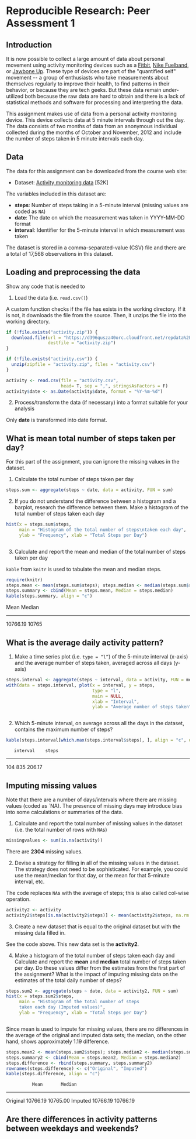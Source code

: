 # Reproducible Research: Peer Assessment 1

## Introduction

It is now possible to collect a large amount of data about personal movement using activity monitoring devices such as a [Fitbit](http://www.fitbit.com), [Nike Fuelband](http://www.nike.com/us/en_us/c/nikeplus-fuelband), or [Jawbone Up](https://jawbone.com/up). These type of devices are part of the "quantified self" movement -- a group of enthusiasts who take measurements about themselves regularly to improve their health, to find patterns in their behavior, or because they are tech geeks. But these data remain under-utilized both because the raw data are hard to obtain and there is a lack of statistical methods and software for processing and interpreting the data.

This assignment makes use of data from a personal activity monitoring device. This device collects data at 5 minute intervals through out the day. The data consists of two months of data from an anonymous individual collected during the months of October and November, 2012 and include the number of steps taken in 5 minute intervals each day.

## Data

The data for this assignment can be downloaded from the course web site:

* Dataset: [Activity monitoring data](https://d396qusza40orc.cloudfront.net/repdata%2Fdata%2Factivity.zip) [52K]

The variables included in this dataset are:

* **steps**: Number of steps taking in a 5-minute interval (missing values are coded as `NA`)
* **date**: The date on which the measurement was taken in YYYY-MM-DD format
* **interval**: Identifier for the 5-minute interval in which measurement was taken

The dataset is stored in a comma-separated-value (CSV) file and there are a total of 17,568 observations in this dataset.

## Loading and preprocessing the data

Show any code that is needed to

1. Load the data (i.e. `read.csv()`)

A custom function checks if the file has exists in the working directory. If it is not, it downloads the file from the source. Then, it unzips the file into the working directory.


```r
if (!file.exists("activity.zip")) {
  download.file(url = "https://d396qusza40orc.cloudfront.net/repdata%2Fdata%2Factivity.zip",
                destfile = "activity.zip")
}

if (!file.exists("activity.csv")) {
  unzip(zipfile = "activity.zip", files = "activity.csv")
}

activity <- read.csv(file = "activity.csv", 
                     head= T, sep = ",", stringsAsFactors = F)
activity$date <- as.Date(activity$date, format = "%Y-%m-%d")
```

2. Process/transform the data (if necessary) into a format suitable for your analysis

Only **date** is transformed into date format.

## What is mean total number of steps taken per day?

For this part of the assignment, you can ignore the missing values in the dataset.

1. Calculate the total number of steps taken per day


```r
steps.sum <- aggregate(steps ~ date, data = activity, FUN = sum)
```

2. If you do not understand the difference between a histogram and a barplot, research the difference between them. Make a histogram of the total number of steps taken each day


```r
hist(x = steps.sum$steps, 
     main = "Histogram of the total number of steps\ntaken each day", 
     ylab = "Frequency", xlab = "Total Steps per Day")
```

<img src="PA1_template_files/figure-html/Mean Steps-1.png" title="" alt="" style="display: block; margin: auto;" />

3. Calculate and report the mean and median of the total number of steps taken per day

`kable` from `knitr` is used to tabulate the mean and median steps.


```r
require(knitr)
steps.mean <- mean(steps.sum$steps); steps.median <- median(steps.sum$steps)
steps.summary <- cbind(Mean = steps.mean, Median = steps.median)
kable(steps.summary, align = "c")
```



   Mean      Median 
----------  --------
 10766.19    10765  

## What is the average daily activity pattern?

1. Make a time series plot (i.e. `type = “l”`) of the 5-minute interval (x-axis) and the average number of steps taken, averaged across all days (y-axis)


```r
steps.interval <- aggregate(steps ~ interval, data = activity, FUN = mean)
with(data = steps.interval, plot(x = interval, y = steps, 
                                 type = "l", 
                                 main = NULL,
                                 xlab = "Interval",
                                 ylab = "Average number of steps taken"))
```

<img src="PA1_template_files/figure-html/Interval-1.png" title="" alt="" style="display: block; margin: auto;" />

2. Which 5-minute interval, on average across all the days in the dataset, contains the maximum number of steps?


```r
kable(steps.interval[which.max(steps.interval$steps), ], align = "c", digits = 2)
```

       interval    steps  
----  ----------  --------
104      835       206.17 

## Imputing missing values

Note that there are a number of days/intervals where there are missing values (coded as `NA). The presence of missing days may introduce bias into some calculations or summaries of the data.

1. Calculate and report the total number of missing values in the dataset (i.e. the total number of rows with `NA`s)


```r
missingvalues <- sum(is.na(activity))
```

There are **2304** missing values.

2. Devise a strategy for filling in all of the missing values in the dataset. The strategy does not need to be sophisticated. For example, you could use the mean/median for that day, or the mean for that 5-minute interval, etc.

The code replaces `NA`s with the average of steps; this is also called col-wise operation.


```r
activity2 <- activity
activity2$steps[is.na(activity2$steps)] <- mean(activity2$steps, na.rm = T)
```

3. Create a new dataset that is equal to the original dataset but with the missing data filled in.

See the code above. This new data set is the **activity2**.

4. Make a histogram of the total number of steps taken each day and Calculate and report the **mean** and **median** total number of steps taken per day. Do these values differ from the estimates from the first part of the assignment? What is the impact of imputing missing data on the estimates of the total daily number of steps?


```r
steps.sum2 <- aggregate(steps ~ date, data = activity2, FUN = sum)
hist(x = steps.sum2$steps, 
     main = "Histogram of the total number of steps
     taken each day (Imputed values)",
     ylab = "Frequency", xlab = "Total Steps per Day")
```

<img src="PA1_template_files/figure-html/Histogram impute-1.png" title="" alt="" style="display: block; margin: auto;" />

Since mean is used to impute for missing values, there are no differences in the average of the original and imputed data sets; the median, on the other hand, shows approximately 1.19 difference.


```r
steps.mean2 <- mean(steps.sum2$steps); steps.median2 <- median(steps.sum2$steps)
steps.summary2 <- cbind(Mean = steps.mean2, Median = steps.median2)
steps.difference <- rbind(steps.summary, steps.summary2)
rownames(steps.difference) <- c("Original", "Imputed")
kable(steps.difference, align = "c")
```

              Mean       Median  
---------  ----------  ----------
Original    10766.19    10765.00 
Imputed     10766.19    10766.19 

## Are there differences in activity patterns between weekdays and weekends?
